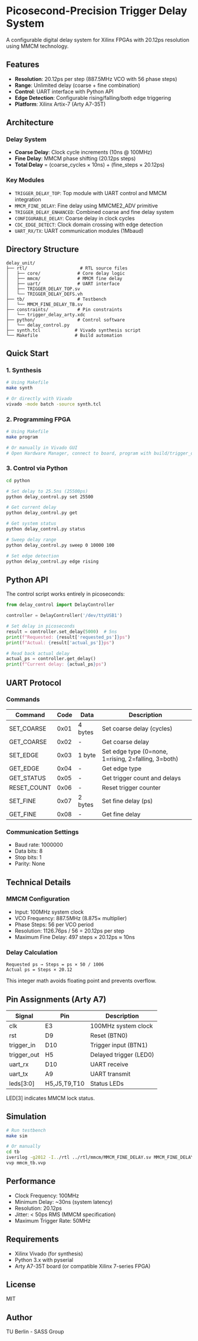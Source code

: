 # Picosecond-Precision Trigger Delay System

A configurable digital delay system for Xilinx FPGAs with 20.12ps resolution using MMCM technology.

## Features

- **Resolution**: 20.12ps per step (887.5MHz VCO with 56 phase steps)
- **Range**: Unlimited delay (coarse + fine combination)
- **Control**: UART interface with Python API
- **Edge Detection**: Configurable rising/falling/both edge triggering
- **Platform**: Xilinx Artix-7 (Arty A7-35T)

## Architecture

### Delay System
- **Coarse Delay**: Clock cycle increments (10ns @ 100MHz)
- **Fine Delay**: MMCM phase shifting (20.12ps steps)
- **Total Delay** = (coarse_cycles × 10ns) + (fine_steps × 20.12ps)

### Key Modules
- `TRIGGER_DELAY_TOP`: Top module with UART control and MMCM integration
- `MMCM_FINE_DELAY`: Fine delay using MMCME2_ADV primitive
- `TRIGGER_DELAY_ENHANCED`: Combined coarse and fine delay system
- `CONFIGURABLE_DELAY`: Coarse delay in clock cycles
- `CDC_EDGE_DETECT`: Clock domain crossing with edge detection
- `UART_RX/TX`: UART communication modules (1Mbaud)

## Directory Structure

```
delay_unit/
├── rtl/                    # RTL source files
│   ├── core/              # Core delay logic
│   ├── mmcm/              # MMCM fine delay
│   ├── uart/              # UART interface
│   ├── TRIGGER_DELAY_TOP.sv
│   └── TRIGGER_DELAY_DEFS.vh
├── tb/                    # Testbench
│   └── MMCM_FINE_DELAY_TB.sv
├── constraints/           # Pin constraints
│   └── trigger_delay_arty.xdc
├── python/                # Control software
│   └── delay_control.py
├── synth.tcl             # Vivado synthesis script
└── Makefile              # Build automation
```

## Quick Start

### 1. Synthesis

```bash
# Using Makefile
make synth

# Or directly with Vivado
vivado -mode batch -source synth.tcl
```

### 2. Programming FPGA

```bash
# Using Makefile
make program

# Or manually in Vivado GUI
# Open Hardware Manager, connect to board, program with build/trigger_delay.bit
```

### 3. Control via Python

```bash
cd python

# Set delay to 25.5ns (25500ps)
python delay_control.py set 25500

# Get current delay
python delay_control.py get

# Get system status
python delay_control.py status

# Sweep delay range
python delay_control.py sweep 0 10000 100

# Set edge detection
python delay_control.py edge rising
```

## Python API

The control script works entirely in picoseconds:

```python
from delay_control import DelayController

controller = DelayController('/dev/ttyUSB1')

# Set delay in picoseconds
result = controller.set_delay(5000)  # 5ns
print(f"Requested: {result['requested_ps']}ps")
print(f"Actual: {result['actual_ps']}ps")

# Read back actual delay
actual_ps = controller.get_delay()
print(f"Current delay: {actual_ps}ps")
```

## UART Protocol

### Commands
| Command | Code | Data | Description |
|---------|------|------|-------------|
| SET_COARSE | 0x01 | 4 bytes | Set coarse delay (cycles) |
| GET_COARSE | 0x02 | - | Get coarse delay |
| SET_EDGE | 0x03 | 1 byte | Set edge type (0=none, 1=rising, 2=falling, 3=both) |
| GET_EDGE | 0x04 | - | Get edge type |
| GET_STATUS | 0x05 | - | Get trigger count and delays |
| RESET_COUNT | 0x06 | - | Reset trigger counter |
| SET_FINE | 0x07 | 2 bytes | Set fine delay (ps) |
| GET_FINE | 0x08 | - | Get fine delay |

### Communication Settings
- Baud rate: 1000000
- Data bits: 8
- Stop bits: 1
- Parity: None

## Technical Details

### MMCM Configuration
- Input: 100MHz system clock
- VCO Frequency: 887.5MHz (8.875× multiplier)
- Phase Steps: 56 per VCO period
- Resolution: 1126.76ps / 56 = 20.12ps per step
- Maximum Fine Delay: 497 steps × 20.12ps ≈ 10ns

### Delay Calculation
```
Requested ps → Steps = ps × 50 / 1006
Actual ps = Steps × 20.12
```

This integer math avoids floating point and prevents overflow.

## Pin Assignments (Arty A7)

| Signal | Pin | Description |
|--------|-----|-------------|
| clk | E3 | 100MHz system clock |
| rst | D9 | Reset (BTN0) |
| trigger_in | D10 | Trigger input (BTN1) |
| trigger_out | H5 | Delayed trigger (LED0) |
| uart_rx | D10 | UART receive |
| uart_tx | A9 | UART transmit |
| leds[3:0] | H5,J5,T9,T10 | Status LEDs |

LED[3] indicates MMCM lock status.

## Simulation

```bash
# Run testbench
make sim

# Or manually
cd tb
iverilog -g2012 -I../rtl ../rtl/mmcm/MMCM_FINE_DELAY.sv MMCM_FINE_DELAY_TB.sv -o mmcm_tb.vvp
vvp mmcm_tb.vvp
```

## Performance

- Clock Frequency: 100MHz
- Minimum Delay: ~30ns (system latency)
- Resolution: 20.12ps
- Jitter: < 50ps RMS (MMCM specification)
- Maximum Trigger Rate: 50MHz

## Requirements

- Xilinx Vivado (for synthesis)
- Python 3.x with pyserial
- Arty A7-35T board (or compatible Xilinx 7-series FPGA)

## License

MIT

## Author

TU Berlin - SASS Group